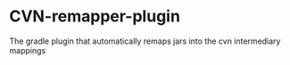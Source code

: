 # CVN-remapper-plugin
The gradle plugin that automatically remaps jars into the cvn intermediary mappings
